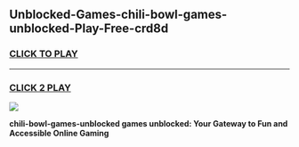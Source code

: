 
## Unblocked-Games-chili-bowl-games-unblocked-Play-Free-crd8d
<h3>
<a href="https://premium76.site?title=chili-bowl-games-unblocked&ref=09A">CLICK TO PLAY</a></h3>
<hr>

<h3>
<a href="https://premium76.site?title=chili-bowl-games-unblocked&ref=09A">CLICK 2 PLAY</a>
  
</h3>

<a href="https://premium76.site?title=chili-bowl-games-unblocked&ref=09A"><img src="https://clearcache.store/games.png"></a>


**chili-bowl-games-unblocked games unblocked: Your Gateway to Fun and Accessible Online Gaming**
